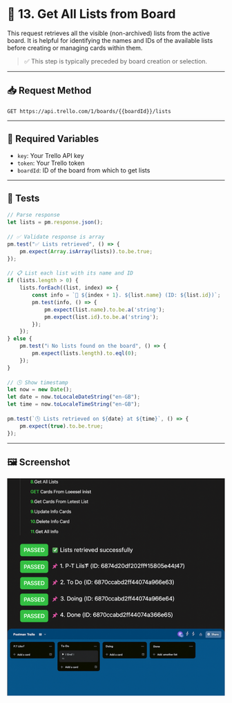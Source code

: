 # 📌 13. Get All Lists from Board

This request retrieves all the visible (non-archived) lists from the active board. It is helpful for identifying the names and IDs of the available lists before creating or managing cards within them.

> ✅ This step is typically preceded by board creation or selection.

---

## 📥 Request Method

`GET https://api.trello.com/1/boards/{{boardId}}/lists`

---

## 🔐 Required Variables

- `key`: Your Trello API key
- `token`: Your Trello token
- `boardId`: ID of the board from which to get lists

---

## 🧪 Tests

```javascript
// Parse response
let lists = pm.response.json();

// ✅ Validate response is array
pm.test("✅ Lists retrieved", () => {
    pm.expect(Array.isArray(lists)).to.be.true;
});

// 📋 List each list with its name and ID
if (lists.length > 0) {
    lists.forEach((list, index) => {
        const info = `📌 ${index + 1}. ${list.name} (ID: ${list.id})`;
        pm.test(info, () => {
            pm.expect(list.name).to.be.a('string');
            pm.expect(list.id).to.be.a('string');
        });
    });
} else {
    pm.test("ℹ️ No lists found on the board", () => {
        pm.expect(lists.length).to.eql(0);
    });
}

// 🕓 Show timestamp
let now = new Date();
let date = now.toLocaleDateString("en-GB");
let time = now.toLocaleTimeString("en-GB");

pm.test(`🕓 Lists retrieved on ${date} at ${time}`, () => {
    pm.expect(true).to.be.true;
});
```

---

## 🖼️ Screenshot

![Get All List](../printscreen/GetAllList.png)
